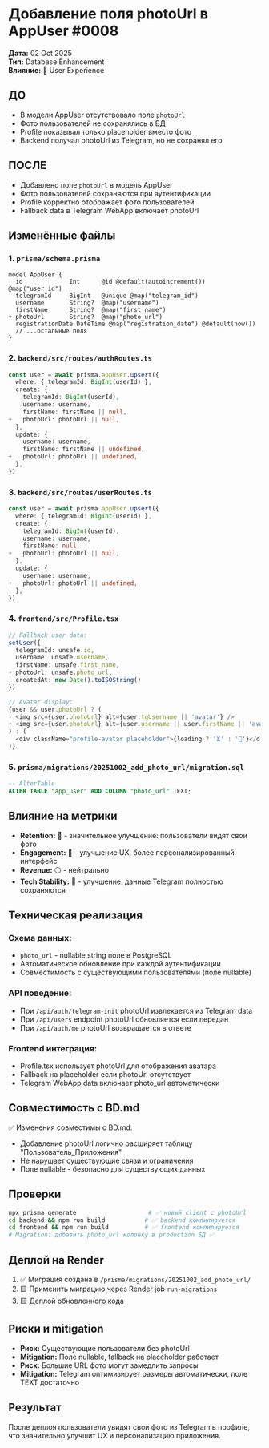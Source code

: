 # Добавление поля photoUrl в AppUser #0008

**Дата:** 02 Oct 2025  
**Тип:** Database Enhancement  
**Влияние:** 🔴 User Experience  

## ДО
- В модели AppUser отсутствовало поле `photoUrl`
- Фото пользователей не сохранялись в БД
- Profile показывал только placeholder вместо фото
- Backend получал photoUrl из Telegram, но не сохранял его

## ПОСЛЕ
- Добавлено поле `photoUrl` в модель AppUser
- Фото пользователей сохраняются при аутентификации
- Profile корректно отображает фото пользователей
- Fallback data в Telegram WebApp включает photoUrl

## Изменённые файлы

### 1. `prisma/schema.prisma`
```prisma
model AppUser {
  id             Int      @id @default(autoincrement()) @map("user_id")
  telegramId     BigInt   @unique @map("telegram_id")
  username       String?  @map("username")
  firstName      String?  @map("first_name")
+ photoUrl       String?  @map("photo_url")
  registrationDate DateTime @map("registration_date") @default(now())
  // ...остальные поля
}
```

### 2. `backend/src/routes/authRoutes.ts`
```typescript
const user = await prisma.appUser.upsert({
  where: { telegramId: BigInt(userId) },
  create: {
    telegramId: BigInt(userId),
    username: username,
    firstName: firstName || null,
+   photoUrl: photoUrl || null,
  },
  update: {
    username: username,
    firstName: firstName || undefined,
+   photoUrl: photoUrl || undefined,
  },
})
```

### 3. `backend/src/routes/userRoutes.ts`
```typescript
const user = await prisma.appUser.upsert({
  where: { telegramId: BigInt(userId) },
  create: {
    telegramId: BigInt(userId),
    username: username,
    firstName: null,
+   photoUrl: photoUrl || null,
  },
  update: {
    username: username,
+   photoUrl: photoUrl || undefined,
  },
})
```

### 4. `frontend/src/Profile.tsx`
```typescript
// Fallback user data:
setUser({
  telegramId: unsafe.id,
  username: unsafe.username,
  firstName: unsafe.first_name,
+ photoUrl: unsafe.photo_url,
  createdAt: new Date().toISOString()
})

// Avatar display:
{user && user.photoUrl ? (
- <img src={user.photoUrl} alt={user.tgUsername || 'avatar'} />
+ <img src={user.photoUrl} alt={user.username || user.firstName || 'avatar'} />
) : (
  <div className="profile-avatar placeholder">{loading ? '⏳' : '👤'}</div>
)}
```

### 5. `prisma/migrations/20251002_add_photo_url/migration.sql`
```sql
-- AlterTable
ALTER TABLE "app_user" ADD COLUMN "photo_url" TEXT;
```

## Влияние на метрики
- **Retention:** 🔴 - значительное улучшение: пользователи видят свои фото
- **Engagement:** 🔵 - улучшение UX, более персонализированный интерфейс
- **Revenue:** ⚪ - нейтрально
- **Tech Stability:** 🔵 - улучшение: данные Telegram полностью сохраняются

## Техническая реализация

### Схема данных:
- `photo_url` - nullable string поле в PostgreSQL
- Автоматическое обновление при каждой аутентификации
- Совместимость с существующими пользователями (поле nullable)

### API поведение:
- При `/api/auth/telegram-init` photoUrl извлекается из Telegram data
- При `/api/users` endpoint photoUrl обновляется если передан
- При `/api/auth/me` photoUrl возвращается в ответе

### Frontend интеграция:
- Profile.tsx использует photoUrl для отображения аватара
- Fallback на placeholder если photoUrl отсутствует
- Telegram WebApp data включает photo_url автоматически

## Совместимость с BD.md
✅ Изменения совместимы с BD.md:
- Добавление photoUrl логично расширяет таблицу "Пользователь_Приложения"
- Не нарушает существующие связи и ограничения
- Поле nullable - безопасно для существующих данных

## Проверки
```bash
npx prisma generate                    # ✅ новый client с photoUrl
cd backend && npm run build           # ✅ backend компилируется
cd frontend && npm run build          # ✅ frontend компилируется
# Migration: добавить photo_url колонку в production БД ✅
```

## Деплой на Render
1. ✅ Миграция создана в `/prisma/migrations/20251002_add_photo_url/`
2. 🟨 Применить миграцию через Render job `run-migrations`
3. 🟨 Деплой обновленного кода

## Риски и mitigation
- **Риск:** Существующие пользователи без photoUrl
- **Mitigation:** Поле nullable, fallback на placeholder работает
- **Риск:** Большие URL фото могут замедлить запросы
- **Mitigation:** Telegram оптимизирует размеры автоматически, поле TEXT достаточно

## Результат
После деплоя пользователи увидят свои фото из Telegram в профиле, что значительно улучшит UX и персонализацию приложения.
